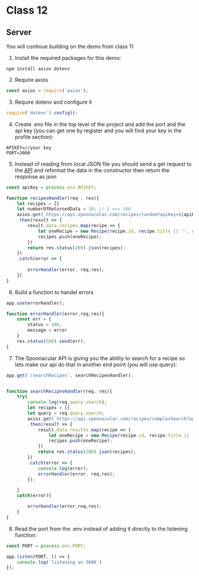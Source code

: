# Class 12


## **Server**
You will continue building on the demo from class 11

1. Install the required packages for this demo: 
```
npm install axios dotenv
```
2. Require axios

```javascript
const axios = require('axios');
```
3. Require dotenv and configure it 

```javascript
require('dotenv').config();
```
4. Create .env file in the top level of the project and add the port and the api key (you can get one by register and you will find your key in the profile section):

```
APIKEY=//your key
PORT=3000
```

5. Instead of reading from local JSON file you should send a get request to the [API](https://spoonacular.com/food-api/) and reformat the data in the constructor then return the response as json

```javascript
const apiKey = process.env.APIKEY;

function recipesHandler(req , res){
    let recipes = []
    let numberOfReturnedData = 10; // 1 ==> 100
    axios.get(`https://api.spoonacular.com/recipes/random?apiKey=${apiKey}&number=${numberOfReturnedData}`)
    .then(result => {
        result.data.recipes.map(recipe => {
            let oneRecipe = new Recipe(recipe.id, recipe.title || '', recipe.readyInMinutes || '', recipe.summary || '', recipe.vegetarian, recipe.instructions || '', recipe.sourceUrl || '', recipe.image || '');
            recipes.push(oneRecipe);
        })
        return res.status(200).json(recipes);
    })
    .catch(error => {
        
        errorHandler(error, req,res);
    })
}

```

6. Build a function to handel errors 

```javascript
app.use(errorHandler);

function errorHandler(error,req,res){
    const err = {
        status = 500,
        message = error
    }
    res.status(500).send(err);
}
```


7. The Spoonacular API is giving you the ability to search for a recipe so lets make our api do that in another end point (you will use query):

```javascript
app.get('/searchRecipes', searchRecipesHandler);


function searchRecipesHandler(req, res){
    try{
        console.log(req.query.search);
        let recipes = []
        let query = req.query.search;
        axios.get(`https://api.spoonacular.com/recipes/complexSearch?apiKey=${apiKey}&query=${query}/`)
        .then(result => {
            result.data.results.map(recipe => {
                let oneRecipe = new Recipe(recipe.id, recipe.title || '', recipe.readyInMinutes || '', recipe.summary || '', recipe.vegetarian, recipe.instructions || '', recipe.sourceUrl || '', recipe.image || '');
                recipes.push(oneRecipe);
            })
            return res.status(200).json(recipes);
        })
        .catch(error => {
            console.log(error);
            errorHandler(error, req,res);
        });

    }
    catch(error){

        errorHandler(error,req,res);
    }
}
```



8. Read the port from the .env instead of adding it directly to the listening function:

```javascript
const PORT = process.env.PORT;

app.listen(PORT, () => {
    console.log(`listening on 3000`)
});
```